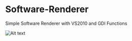 Software-Renderer
=================

Simple Software Renderer with VS2010 and GDI Functions

![Alt text](http://jjuiddong.co.kr/wiki/index.php/%ED%8C%8C%EC%9D%BC:Simple_software_renderer.png)

